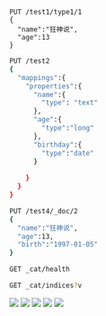     PUT /test1/type1/1
    {
      "name":"狂神说",
      "age":13
    }
```bash
PUT /test2
{
  "mappings":{
    "properties":{
      "name":{
        "type": "text"
      },
      "age":{
        "type":"long"
      },
      "birthday":{
        "type":"date"
      }
      
    }
  }
}
```

```bash
PUT /test4/_doc/2
{
  "name":"狂神说",
  "age":13,
  "birth":"1997-01-05"
}

GET _cat/health

GET _cat/indices?v
```

![](https://pic.downk.cc/item/5fbfd54d15e77190842bd6d6.png)
![](https://pic.downk.cc/item/5fbfd54d15e77190842bd6d8.png)
![](https://pic.downk.cc/item/5fbfd54d15e77190842bd6da.png)
![](https://pic.downk.cc/item/5fbfd54d15e77190842bd6dc.png)
![](https://pic.downk.cc/item/5fbfd53c15e77190842bd287.png)